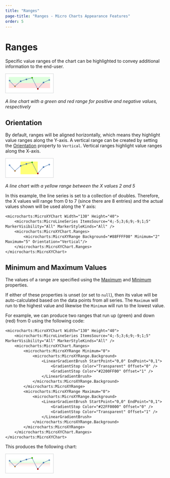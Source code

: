 ```yaml
---
title: "Ranges"
page-title: "Ranges - Micro Charts Appearance Features"
order: 5
---
```

# Ranges

Specific value ranges of the chart can be highlighted to convey additional information to the end-user.

![Screenshot](../images/ranges-horizontal.png)

*A line chart with a green and red range for positive and negative values, respectively*

## Orientation

By default, ranges will be aligned horizontally, which means they highlight value ranges along the Y-axis.  A vertical range can be created by setting the [Orientation](xref:@ActiproUIRoot.Controls.MicroCharts.MicroXYRange.Orientation) property to `Vertical`.  Vertical ranges highlight value ranges along the X-axis.

![Screenshot](../images/ranges-vertical.png)

*A line chart with a yellow range between the X values 2 and 5*

In this example, the line series is set to a collection of doubles. Therefore, the X values will range from 0 to 7 (since there are 8 entries) and the actual values shown will be used along the Y axis:

```xaml
<microcharts:MicroXYChart Width="130" Height="40">
	<microcharts:MicroLineSeries ItemsSource="4;-5;3;6;9;-9;1;5" MarkerVisibility="All" MarkerStyleKinds="All" />
	<microcharts:MicroXYChart.Ranges>
		<microcharts:MicroXYRange Background="#88FFFF00" Minimum="2" Maximum="5" Orientation="Vertical"/>
	</microcharts:MicroXYChart.Ranges>
</microcharts:MicroXYChart>
```

## Minimum and Maximum Values

The values of a range are specified using the [Maximum](xref:@ActiproUIRoot.Controls.MicroCharts.MicroXYRange.Maximum) and [Minimum](xref:@ActiproUIRoot.Controls.MicroCharts.MicroXYRange.Minimum) properties.

If either of these properties is unset (or set to `null`), then its value will be auto-calculated based on the data points from all series.  The `Maximum` will run to the highest value and likewise the `Minimum` will run to the lowest value.

For example, we can produce two ranges that run up (green) and down (red) from 0 using the following code:

```xaml
<microcharts:MicroXYChart Width="130" Height="40">
	<microcharts:MicroLineSeries ItemsSource="4;-5;3;6;9;-9;1;5" MarkerVisibility="All" MarkerStyleKinds="All" />
	<microcharts:MicroXYChart.Ranges>
		<microcharts:MicroXYRange Minimum="0">
			<microcharts:MicroXYRange.Background>
				<LinearGradientBrush StartPoint="0,0" EndPoint="0,1">
					<GradientStop Color="Transparent" Offset="0" />
					<GradientStop Color="#2200FF00" Offset="1" />
				</LinearGradientBrush>
			</microcharts:MicroXYRange.Background>
		</microcharts:MicroXYRange>
		<microcharts:MicroXYRange Maximum="0">
			<microcharts:MicroXYRange.Background>
				<LinearGradientBrush StartPoint="0,0" EndPoint="0,1">
					<GradientStop Color="#22FF0000" Offset="0" />
					<GradientStop Color="Transparent" Offset="1" />
				</LinearGradientBrush>
			</microcharts:MicroXYRange.Background>
		</microcharts:MicroXYRange>
	</microcharts:MicroXYChart.Ranges>
</microcharts:MicroXYChart>
```

This produces the following chart:

![Screenshot](../images/ranges-horizontal-gradient.png)
